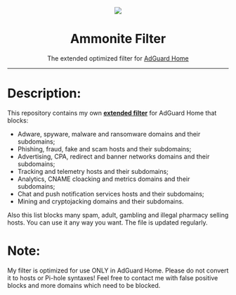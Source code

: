 <p align="center">
<img src="https://raw.githubusercontent.com/ammnt/Ammonite/master/ammnt_logo.png" />
</p>

<h1 align="center">Ammonite Filter</h1>

<p align="center">The extended optimized filter for <a href="https://adguard.com/en/adguard-home.html">AdGuard Home</a></p>

***

# Description:

This repository contains my own <b><a href="https://ammnt.com/filter.txt">extended filter</a></b> for AdGuard Home that blocks:
- Adware, spyware, malware and ransomware domains and their subdomains;
- Phishing, fraud, fake and scam hosts and their subdomains;
- Advertising, CPA, redirect and banner networks domains and their subdomains;
- Tracking and telemetry hosts and their subdomains;
- Analytics, CNAME cloacking and metrics domains and their subdomains;
- Chat and push notification services hosts and their subdomains;
- Mining and cryptojacking domains and their subdomains.

Also this list blocks many spam, adult, gambling and illegal pharmacy selling hosts. You can use it any way you want. The file is updated regularly.

# Note:

My filter is optimized for use ONLY in AdGuard Home. Please do not convert it to hosts or Pi-hole syntaxes! Feel free to contact me with false positive blocks and more domains which need to be blocked.

